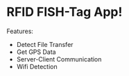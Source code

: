 # RFID FISH-Tag App!

Features:

- Detect File Transfer
- Get GPS Data
- Server-Client Communication
- Wifi Detection
